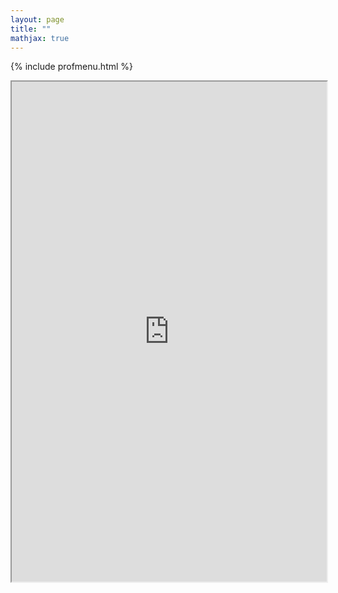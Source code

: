 ```yaml
---
layout: page
title: ""
mathjax: true
---
```


{% include profmenu.html %}

<iframe width="100%" height="800" src="https://github.com/ishworpoudyal/ishworpoudyal.github.io/blob/master/Professional/CV_IP.pdf"> </iframe>
